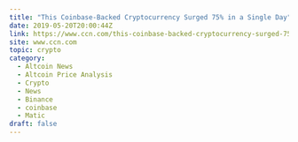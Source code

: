 ```yaml
---
title: "This Coinbase-Backed Cryptocurrency Surged 75% in a Single Day"
date: 2019-05-20T20:00:44Z
link: https://www.ccn.com/this-coinbase-backed-cryptocurrency-surged-75-in-a-single-day?utm_medium=RSS&utm_source=hune
site: www.ccn.com
topic: crypto
category:
  - Altcoin News
  - Altcoin Price Analysis
  - Crypto
  - News
  - Binance
  - coinbase
  - Matic
draft: false
---
```

